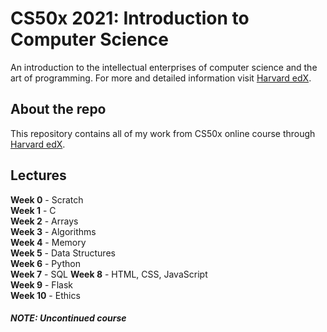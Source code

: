 # CS50x 2021: Introduction to Computer Science
An introduction to the intellectual enterprises of computer science and the art of programming. For more and detailed information visit [Harvard edX](https://www.edx.org/course/introduction-computer-science-harvardx-cs50x).

## About the repo
This repository contains all of my work from CS50x online course through [Harvard edX](https://www.edx.org/course/introduction-computer-science-harvardx-cs50x).

## Lectures
**Week 0**  - Scratch  
**Week 1**  - C  
**Week 2**  - Arrays  
**Week 3**  - Algorithms  
**Week 4**  - Memory  
**Week 5**  - Data Structures  
**Week 6**  - Python  
**Week 7**  - SQL
**Week 8**  - HTML, CSS, JavaScript  
**Week 9**  - Flask  
**Week 10** - Ethics  

##### NOTE: Uncontinued course
